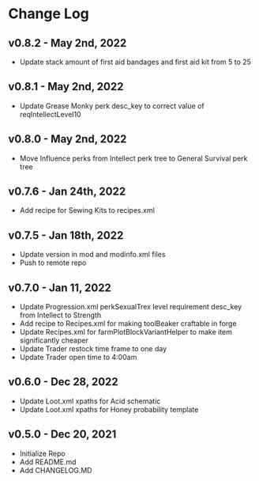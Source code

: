 # Change Log

## v0.8.2 - May 2nd, 2022
- Update stack amount of first aid bandages and first aid kit from 5 to 25

## v0.8.1 - May 2nd, 2022
- Update Grease Monky perk desc_key to correct value of reqIntellectLevel10

## v0.8.0 - May 2nd, 2022
- Move Influence perks from Intellect perk tree to General Survival perk tree

## v0.7.6 - Jan 24th, 2022
- Add recipe for Sewing Kits to recipes.xml

## v0.7.5 - Jan 18th, 2022
- Update version in mod and modinfo.xml files
- Push to remote repo

## v0.7.0 - Jan 11, 2022
- Update Progression.xml perkSexualTrex level requirement desc_key from Intellect to Strength
- Add recipe to Recipes.xml for making toolBeaker craftable in forge
- Update Recipes.xml for farmPlotBlockVariantHelper to make item significantly cheaper
- Update Trader restock time frame to one day
- Update Trader open time to 4:00am

## v0.6.0 - Dec 28, 2022
- Update Loot.xml xpaths for Acid schematic
- Update Loot.xml xpaths for Honey probability template

## v0.5.0 - Dec 20, 2021
- Initialize Repo
- Add README.md
- Add CHANGELOG.MD
